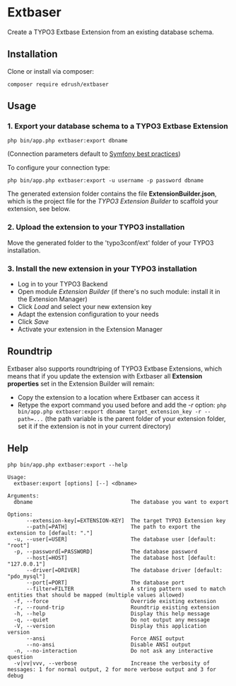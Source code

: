# Extbaser
Create a TYPO3 Extbase Extension from an existing database schema.

## Installation

Clone or install via composer:
```
composer require edrush/extbaser
```

## Usage
### 1. Export your database schema to a TYPO3 Extbase Extension
```
php bin/app.php extbaser:export dbname
```
(Connection parameters default to [Symfony best practices](http://symfony.com/doc/current/best_practices/configuration.html))

To configure your connection type:
```
php bin/app.php extbaser:export -u username -p password dbname
```


The generated extension folder contains the file **ExtensionBuilder.json**, which is the project file for the *TYPO3 Extension Builder* to scaffold your extension, see below.

### 2. Upload the extension to your TYPO3 installation
Move the generated folder to the 'typo3conf/ext' folder of your TYPO3 installation.

### 3. Install the new extension in your TYPO3 installation
* Log in to your TYPO3 Backend
* Open module *Extension Builder* (if there's no such module: install it in the Extension Manager)
* Click *Load* and select your new extension key
* Adapt the extension configuration to your needs
* Click *Save*
* Activate your extension in the Extension Manager

## Roundtrip
Extbaser also supports roundtriping of TYPO3 Extbase Extensions, which means that if you update the extension with Extbaser all **Extension properties** set in the Extension Builder will remain:
* Copy the extension to a location where Extbaser can access it
* Retype the export command you used before  and add the *-r* option: `php bin/app.php extbaser:export dbname target_extension_key -r --path=...` (the path variable is the parent folder of your extension folder, set it if the extension is not in your current directory)

## Help
```
php bin/app.php extbaser:export --help

Usage:
  extbaser:export [options] [--] <dbname>

Arguments:
  dbname                               The database you want to export

Options:
      --extension-key[=EXTENSION-KEY]  The target TYPO3 Extension key
      --path[=PATH]                    The path to export the extension to [default: "."]
  -u, --user[=USER]                    The database user [default: "root"]
  -p, --password[=PASSWORD]            The database password
      --host[=HOST]                    The database host [default: "127.0.0.1"]
      --driver[=DRIVER]                The database driver [default: "pdo_mysql"]
      --port[=PORT]                    The database port
      --filter=FILTER                  A string pattern used to match entities that should be mapped (multiple values allowed)
  -f, --force                          Override existing extension
  -r, --round-trip                     Roundtrip existing extension
  -h, --help                           Display this help message
  -q, --quiet                          Do not output any message
  -V, --version                        Display this application version
      --ansi                           Force ANSI output
      --no-ansi                        Disable ANSI output
  -n, --no-interaction                 Do not ask any interactive question
  -v|vv|vvv, --verbose                 Increase the verbosity of messages: 1 for normal output, 2 for more verbose output and 3 for debug
```
